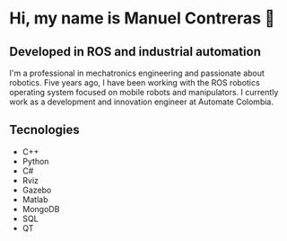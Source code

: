 # Hi, my name is Manuel Contreras 👋 

## Developed in ROS and industrial automation

I'm a professional in mechatronics engineering and passionate about robotics. Five years ago, I have been working with the ROS robotics operating system focused on mobile robots and manipulators. I currently work as a development and innovation engineer at Automate Colombia.

## Tecnologies
- C++
- Python
- C#
- Rviz
- Gazebo
- Matlab
- MongoDB
- SQL
- QT

